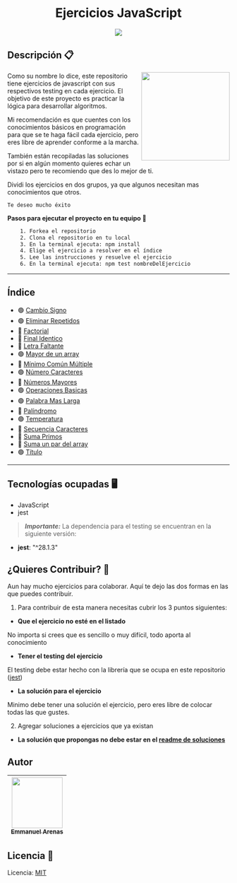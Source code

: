 <h1 align="center">Ejercicios JavaScript</h1>

<p align="center">
   <img src="https://img.shields.io/badge/License-MIT-green">
</p>

## Descripción 📋

<img align='right' height="200" src="https://user-images.githubusercontent.com/15266097/183833511-8b582f64-d0e2-4b9c-ba33-cb8be8e8fb6a.png" />

Como su nombre lo dice, este repositorio tiene ejercicios de javascript con sus respectivos testing en cada ejercicio. El objetivo de este proyecto es practicar la lógica para desarrollar algoritmos.

Mi recomendación es que cuentes con los conocimientos básicos en programación para que se te haga fácil cada ejercicio, pero eres libre de aprender conforme a la marcha.

También están recopiladas las soluciones por si en algún momento quieres echar un vistazo pero te recomiendo que des lo mejor de ti.

Dividi los ejercicios en dos grupos, ya que algunos necesitan mas conocimientos que otros.

`Te deseo mucho éxito`

**Pasos para ejecutar el proyecto en tu equipo 🔧**

```txt
    1. Forkea el repositorio
    2. Clona el repositorio en tu local
    3. En la terminal ejecuta: npm install
    4. Elige el ejercicio a resolver en el índice
    5. Lee las instrucciones y resuelve el ejercicio
    6. En la terminal ejecuta: npm test nombreDelEjercicio
```

---

## Índice

- 🟢 [Cambio Signo](./src/ejercicios/cambio-signo/cambio_signo.js)
- 🟢 [Eliminar Repetidos](./src/ejercicios/elimina-repetidos/elimina_repetidos.js)
- 🔴 [Factorial](./src/ejercicios/factorial/factorial.js)
- 🔴 [Final Identico](./src/ejercicios/final-identico/final_identico.js)
- 🔴 [Letra Faltante](./src/ejercicios/letra-faltante/letra_faltante.js)
- 🟢 [Mayor de un array](./src/ejercicios/mayor-de-un-array/mayor_de_un_array.js)
- 🔴 [Mínimo Común Múltiple](./src/ejercicios/mcm/mcm.js)
- 🟢 [Número Caracteres](./src/ejercicios/num-caracteres/num_caracteres.js)
- 🔴 [Números Mayores](./src/ejercicios/numeros-mayores/num_mayores.js)
- 🟢 [Operaciones Basicas](./src/ejercicios/operaciones-basicas/basicas.js)
- 🟢 [Palabra Mas Larga](./src/ejercicios/palabra-mas-larga/palabra.js)
- 🔴 [Palíndromo](./src/ejercicios/palindromo/palindromo.js)
- 🟢 [Temperatura](./src/ejercicios/temperatura/temperatura.js)
- 🔴 [Secuencia Caracteres](./src/ejercicios/secuencia-caracteres/secuencia.js)
- 🔴 [Suma Primos](./src/ejercicios/suma-primos/suma_primos.js)
- 🔴 [Suma un par del array](./src/ejercicios/suma-array/suma_array.js)
- 🟢 [Título](./src/ejercicios/titulo/titulo.js)

---

## Tecnologías ocupadas 🖥

- JavaScript
- jest

> **_Importante:_** La dependencia para el testing se encuentran en la siguiente versión:

- **jest**: "^28.1.3"

## ¿Quieres Contribuir? 🤝

Aun hay mucho ejercicios para colaborar. Aquí te dejo las dos formas en las que puedes contribuir.

1. Para contribuir de esta manera necesitas cubrir los 3 puntos siguientes:

- **Que el ejercicio no esté en el listado**

No importa si crees que es sencillo o muy difícil, todo aporta al conocimiento

- **Tener el testing del ejercicio**

El testing debe estar hecho con la librería que se ocupa en este repositorio ([jest](#tecnologías-ocupadas-🖥))

- **La solución para el ejercicio**

Minimo debe tener una solución el ejercicio, pero eres libre de colocar todas las que gustes.

2. Agregar soluciones a ejercicios que ya existan

- **La solución que propongas no debe estar en el [readme de soluciones](./src/soluciones/README.md)**

## Autor

| [<img src="https://user-images.githubusercontent.com/15266097/186324804-11517757-4f94-4a12-a975-d21800dca11b.png" width=115><br><sub>Emmanuel Arenas</sub>](https://github.com/EmmanuelArenas) |
| :--------------------------------------------------------------------------------------------------------------------------------------------------------------------------------------------: |

## Licencia 📄

Licencia: [MIT](License)
